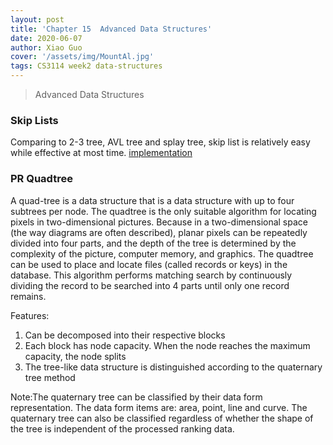```yaml
---
layout: post
title: 'Chapter 15  Advanced Data Structures'
date: 2020-06-07
author: Xiao Guo
cover: '/assets/img/MountAl.jpg'
tags: CS3114 week2 data-structures 
---
```


> Advanced Data Structures

### Skip Lists
Comparing to 2-3 tree, AVL tree and splay tree, skip list is relatively easy while effective at most time.
[implementation](https://canvas.vt.edu/courses/111334/modules/items/901547)

### PR Quadtree
A quad-tree is a data structure that is a data structure with up to four subtrees per node.
The quadtree is the only suitable algorithm for locating pixels in two-dimensional pictures. Because in a two-dimensional space (the way diagrams are often described), planar pixels can be repeatedly divided into four parts, and the depth of the tree is determined by the complexity of the picture, computer memory, and graphics.
The quadtree can be used to place and locate files (called records or keys) in the database. This algorithm performs matching search by continuously dividing the record to be searched into 4 parts until only one record remains.

Features:
1. Can be decomposed into their respective blocks
2. Each block has node capacity. When the node reaches the maximum capacity, the node splits
3. The tree-like data structure is distinguished according to the quaternary tree method

Note:The quaternary tree can be classified by their data form representation. The data form items are: area, point, line and curve. The quaternary tree can also be classified regardless of whether the shape of the tree is independent of the processed ranking data. 


